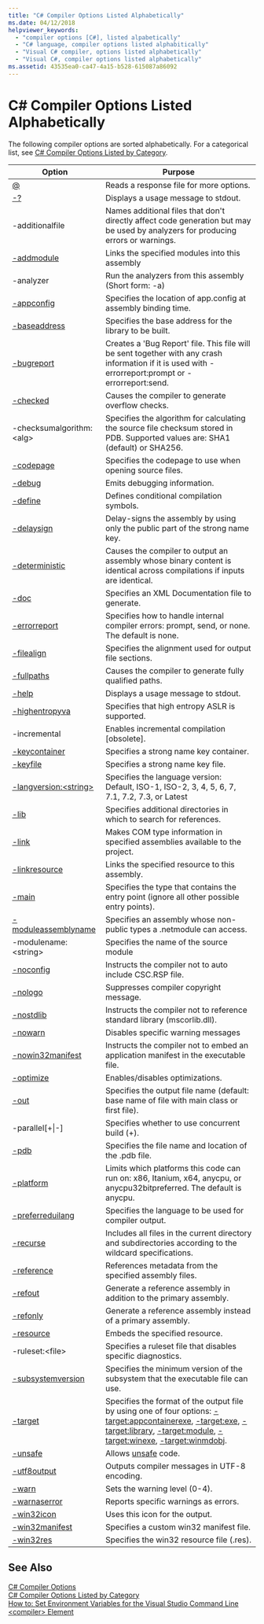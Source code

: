 ```yaml
---
title: "C# Compiler Options Listed Alphabetically"
ms.date: 04/12/2018
helpviewer_keywords: 
  - "compiler options [C#], listed alpabetically"
  - "C# language, compiler options listed alphabitically"
  - "Visual C# compiler, options listed alphabetically"
  - "Visual C#, compiler options listed alphabetically"
ms.assetid: 43535ea0-ca47-4a15-b528-615087a86092
---
```

# C# Compiler Options Listed Alphabetically
The following compiler options are sorted alphabetically. For a categorical list, see [C# Compiler Options Listed by Category](listed-by-category.md).  
  
|Option|Purpose|  
|------------|-------------|  
|[@](response-file-compiler-option.md)|Reads a response file for more options.|  
|[-?](help-compiler-option.md)|Displays a usage message to stdout.|  
|-additionalfile|Names additional files that don't directly affect code generation but may be used by analyzers for producing errors or warnings.|  
|[-addmodule](addmodule-compiler-option.md)|Links the specified modules into this assembly|  
|-analyzer|Run the analyzers from this assembly (Short form: -a)|  
|[-appconfig](appconfig-compiler-option.md)|Specifies the location of app.config at assembly binding time.|  
|[-baseaddress](baseaddress-compiler-option.md)|Specifies the base address for the library to be built.|  
|[-bugreport](bugreport-compiler-option.md)|Creates a 'Bug Report' file. This file will be sent together with any crash information if it is used with -errorreport:prompt or -errorreport:send.|  
|[-checked](checked-compiler-option.md)|Causes the compiler to generate overflow checks.|  
|-checksumalgorithm:\<alg>|Specifies the algorithm for calculating the source file checksum stored in PDB.  Supported values are: SHA1 (default) or SHA256.|  
|[-codepage](codepage-compiler-option.md)|Specifies the codepage to use when opening source files.|  
|[-debug](debug-compiler-option.md)|Emits debugging information.|  
|[-define](define-compiler-option.md)|Defines conditional compilation symbols.|  
|[-delaysign](delaysign-compiler-option.md)|Delay-signs the assembly by using only the public part of the strong name key.|  
|[-deterministic](deterministic-compiler-option.md)|Causes the compiler to output an assembly whose binary content is identical across compilations if inputs are identical.|
|[-doc](doc-compiler-option.md)|Specifies an XML Documentation file to generate.|  
|[-errorreport](errorreport-compiler-option.md)|Specifies how to handle internal compiler errors: prompt, send, or none. The default is none.|  
|[-filealign](filealign-compiler-option.md)|Specifies the alignment used for output file sections.|  
|[-fullpaths](fullpaths-compiler-option.md)|Causes the compiler to generate fully qualified paths.|  
|[-help](help-compiler-option.md)|Displays a usage message to stdout.|  
|[-highentropyva](highentropyva-compiler-option.md)|Specifies that high entropy ASLR is supported.|  
|-incremental|Enables incremental compilation [obsolete].|  
|[-keycontainer](keycontainer-compiler-option.md)|Specifies a strong name key container.|  
|[-keyfile](keyfile-compiler-option.md)|Specifies a strong name key file.|  
|[-langversion:\<string>](langversion-compiler-option.md)|Specifies the language version: Default, ISO-1, ISO-2, 3, 4, 5, 6, 7, 7.1, 7.2, 7.3, or Latest |  
|[-lib](lib-compiler-option.md)|Specifies additional directories in which to search for references.|  
|[-link](link-compiler-option.md)|Makes COM type information in specified assemblies available to the project.|  
|[-linkresource](linkresource-compiler-option.md)|Links the specified resource to this assembly.|  
|[-main](main-compiler-option.md)|Specifies the type that contains the entry point (ignore all other possible entry points).|  
|[-moduleassemblyname](moduleassemblyname-compiler-option.md)|Specifies an assembly whose non-public types a .netmodule can access.|  
|-modulename:\<string>|Specifies the name of the source module|  
|[-noconfig](noconfig-compiler-option.md)|Instructs the compiler not to auto include CSC.RSP file.|  
|[-nologo](nologo-compiler-option.md)|Suppresses compiler copyright message.|  
|[-nostdlib](nostdlib-compiler-option.md)|Instructs the compiler not to reference standard library (mscorlib.dll).|  
|[-nowarn](nowarn-compiler-option.md)|Disables specific warning messages|  
|[-nowin32manifest](nowin32manifest-compiler-option.md)|Instructs the compiler not to embed an application manifest in the executable file.|  
|[-optimize](optimize-compiler-option.md)|Enables/disables optimizations.|  
|[-out](out-compiler-option.md)|Specifies the output file name (default: base name of file with main class or first file).|  
|-parallel[+&#124;-]|Specifies whether to use concurrent build (+).|  
|[-pdb](pdb-compiler-option.md)|Specifies the file name and location of the .pdb file.|  
|[-platform](platform-compiler-option.md)|Limits which platforms this code can run on: x86, Itanium, x64, anycpu, or anycpu32bitpreferred. The default is anycpu.|  
|[-preferreduilang](preferreduilang-compiler-option.md)|Specifies the language to be used for compiler output.|  
|[-recurse](recurse-compiler-option.md)|Includes all files in the current directory and subdirectories according to the wildcard specifications.|  
|[-reference](reference-compiler-option.md)|References metadata from the specified assembly files.|  
|[-refout](refout-compiler-option.md)|Generate a reference assembly in addition to the primary assembly.|  
|[-refonly](refonly-compiler-option.md)|Generate a reference assembly instead of a primary assembly.|  
|[-resource](resource-compiler-option.md)|Embeds the specified resource.|  
|-ruleset:\<file>|Specifies a ruleset file that disables specific diagnostics.|  
|[-subsystemversion](subsystemversion-compiler-option.md)|Specifies the minimum version of the subsystem that the executable file can use.|  
|[-target](target-compiler-option.md)|Specifies the format of the output file by using one of four options: [-target:appcontainerexe](target-appcontainerexe-compiler-option.md), [-target:exe](target-exe-compiler-option.md), [-target:library](target-library-compiler-option.md), [-target:module](target-module-compiler-option.md), [-target:winexe](target-winexe-compiler-option.md),  [-target:winmdobj](target-winmdobj-compiler-option.md).|  
|[-unsafe](unsafe-compiler-option.md)|Allows [unsafe](../../../csharp/language-reference/keywords/unsafe.md) code.|  
|[-utf8output](utf8output-compiler-option.md)|Outputs compiler messages in UTF-8 encoding.|  
|[-warn](warn-compiler-option.md)|Sets the warning level (0-4).|  
|[-warnaserror](warnaserror-compiler-option.md)|Reports specific warnings as errors.|  
|[-win32icon](win32icon-compiler-option.md)|Uses this icon for the output.|  
|[-win32manifest](win32manifest-compiler-option.md)|Specifies a custom win32 manifest file.|  
|[-win32res](win32res-compiler-option.md)|Specifies the win32 resource file (.res).|  
  
## See Also  
 [C# Compiler Options](index.md)  
 [C# Compiler Options Listed by Category](listed-by-category.md)  
 [How to: Set Environment Variables for the Visual Studio Command Line](how-to-set-environment-variables-for-the-visual-studio-command-line.md)  
 [\<compiler> Element](../../../framework/configure-apps/file-schema/compiler/compiler-element.md)
